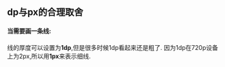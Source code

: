 ## dp与px的合理取舍 ##
#### 当需要画一条线: ####

线的厚度可以设置为**1dp**,但是很多时候1dp看起来还是粗了.
因为1dp在720p设备上为2px,所以用**1px**来表示细线.
